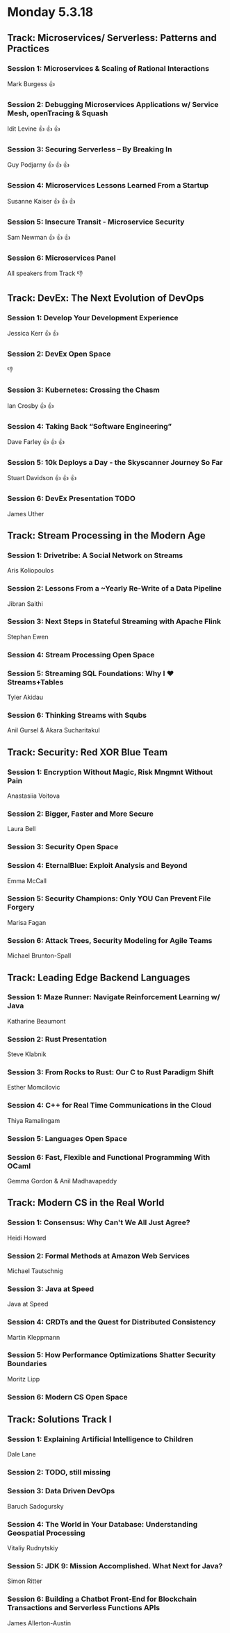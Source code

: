 # Monday 5.3.18

## Track: Microservices/ Serverless: Patterns and Practices
### Session 1: Microservices & Scaling of Rational Interactions
Mark Burgess
:+1:
### Session 2: Debugging Microservices Applications w/ Service Mesh, openTracing & Squash
Idit Levine
:+1: :+1: :+1:
### Session 3: Securing Serverless – By Breaking In
Guy Podjarny
:+1: :+1: :+1:
### Session 4: Microservices Lessons Learned From a Startup
Susanne Kaiser
:+1: :+1: :+1:
### Session 5: Insecure Transit - Microservice Security
Sam Newman
:+1: :+1: :+1:
### Session 6: Microservices Panel
All speakers from Track
:-1:

## Track: DevEx: The Next Evolution of DevOps
### Session 1: Develop Your Development Experience
Jessica Kerr
:+1: :+1:
### Session 2: DevEx Open Space
:-1:
### Session 3: Kubernetes: Crossing the Chasm
Ian Crosby
:+1: :+1:
### Session 4: Taking Back “Software Engineering”
Dave Farley
:+1: :+1: :+1:
### Session 5: 10k Deploys a Day - the Skyscanner Journey So Far
Stuart Davidson
:+1: :+1: :+1:
### Session 6: DevEx Presentation TODO
James Uther

## Track: Stream Processing in the Modern Age
### Session 1: Drivetribe: A Social Network on Streams
Aris Koliopoulos
### Session 2: Lessons From a ~Yearly Re-Write of a Data Pipeline
Jibran Saithi
### Session 3: Next Steps in Stateful Streaming with Apache Flink
Stephan Ewen
### Session 4: Stream Processing Open Space
### Session 5: Streaming SQL Foundations: Why I ❤ Streams+Tables
Tyler Akidau
### Session 6: Thinking Streams with Squbs
Anil Gursel & Akara Sucharitakul

## Track: Security: Red XOR Blue Team
### Session 1: Encryption Without Magic, Risk Mngmnt Without Pain
Anastasiia Voitova
### Session 2: Bigger, Faster and More Secure
Laura Bell
### Session 3: Security Open Space
### Session 4: EternalBlue: Exploit Analysis and Beyond
Emma McCall
### Session 5: Security Champions: Only YOU Can Prevent File Forgery
Marisa Fagan
### Session 6: Attack Trees, Security Modeling for Agile Teams
Michael Brunton-Spall

## Track: Leading Edge Backend Languages
### Session 1: Maze Runner: Navigate Reinforcement Learning w/ Java
Katharine Beaumont
### Session 2: Rust Presentation
Steve Klabnik
### Session 3: From Rocks to Rust: Our C to Rust Paradigm Shift
Esther Momcilovic
### Session 4: C++ for Real Time Communications in the Cloud
Thiya Ramalingam
### Session 5: Languages Open Space
### Session 6: Fast, Flexible and Functional Programming With OCaml
Gemma Gordon & Anil Madhavapeddy

## Track: Modern CS in the Real World
### Session 1: Consensus: Why Can't We All Just Agree?
Heidi Howard
### Session 2: Formal Methods at Amazon Web Services
Michael Tautschnig
### Session 3: Java at Speed
Java at Speed
### Session 4: CRDTs and the Quest for Distributed Consistency
Martin Kleppmann
### Session 5: How Performance Optimizations Shatter Security Boundaries
Moritz Lipp
### Session 6: Modern CS Open Space

## Track: Solutions Track I
### Session 1: Explaining Artificial Intelligence to Children
Dale Lane
### Session 2: TODO, still missing
### Session 3: Data Driven DevOps
Baruch Sadogursky
### Session 4: The World in Your Database: Understanding Geospatial Processing
Vitaliy Rudnytskiy
### Session 5: JDK 9: Mission Accomplished. What Next for Java?
Simon Ritter
### Session 6: Building a Chatbot Front-End for Blockchain Transactions and Serverless Functions APIs
James Allerton-Austin

